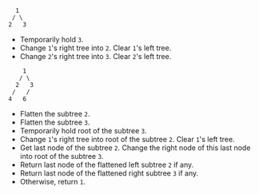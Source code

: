 ```
  1
 / \
2   3
```

* Temporarily hold `3`.
* Change `1`'s right tree into `2`. Clear `1`'s left tree.
* Change `2`'s right tree into `3`. Clear `2`'s left tree.

```
    1
   / \
  2   3
 /   /
4   6
```

* Flatten the subtree `2`.
* Flatten the subtree `3`.
* Temporarily hold root of the subtree `3`.
* Change `1`'s right tree into root of the subtree `2`. Clear `1`'s left tree.
* Get last node of the subtree `2`. Change the right node of this last node into root of the subtree `3`.
* Return last node of the flattened left subtree `2` if any.
* Return last node of the flattened right subtree `3` if any.
* Otherwise, return `1`.